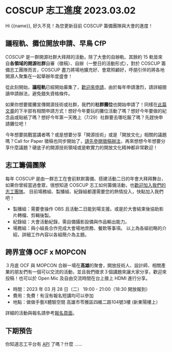 # COSCUP 志工進度 2023.03.02

Hi {{name}},
好久不見！為您更新目前 COSCUP 籌備團隊與大會的進度！

## 議程軌、攤位開放申請、早鳥 CfP

COSCUP 是一群開源社群大拜拜的活動，除了大會的自辦軌、其餘約 15 軌皆來自**各領域的開源社群**自審（徵稿）、自辦（一整日的活動形式），對於 COSCUP 籌備志工團隊而言，COSCUP 盡力將場地擴充好、會眾照顧好，呼朋引伴的將各地開源人聚集在一起舉辦年度盛會！

從此刻開始，**議程軌**已經開始募集了，[歡迎來申請](https://blog.coscup.org/2023/02/coscup-2023-call-for-participation-now.html)，由於每年申請激烈，請詳細閱讀申請辦法，避免錯失資格條件。

如果你想要擺攤宣傳開源技術或社群，我們的**社群攤位**也開始申請了！同樣在[此篇文章](https://blog.coscup.org/2023/02/coscup-2023-call-for-participation-now.html)的下半部有相關申請方式！想好今年要玩的攤位活動了嗎？想好今年要做的紀念品或貼紙了嗎？想好今年第一天晚上（7/29）社群要去哪吃飯了嗎？先趕快申請攤位吧！

今年想要挑戰當講者嗎？或是想要分享「開源技術」或是「開放文化」相關的議題嗎？Call for Paper 徵稿也同步開始了，[請先參閱徵稿辦法](https://blog.coscup.org/2023/02/coscup-2023-early-bird-call-for-paper.html)，再來想想今年想要分享什麼議題？硬底子的開源技術領域或是軟實力的開放文化精神都非常歡迎！

## 志工籌備團隊

每年 COSCUP 是由一群志工在會前默默籌備、搭建活動二日的年會大拜拜舞台，如果你曾經當過會眾，很想知道 COSCUP 志工如何籌備活動，也[歡迎加入我們的志工團隊](https://volunteer.coscup.org/)。
目前場務組、製播組、紀錄組都還需要您的熱情投入，快點加入我們吧！

- 製播組：需要會操作 OBS 且活動二日能到場支援。或是於大會結束後協助影片轉檔、剪輯後製。
- 紀錄組：大會活動紀錄，需自備攝影設備與作品輸出能力。
- 場務組：與小組長合作完成大會場地庶務、餐飲等事項。
  以上為各組初略的介紹，詳細工作內容以各組簡介為主題。

## 跨界宣傳 OCF x MOPCON

３月底 OCF 與 MOPCON 合辦一場在**高雄**的聚會，開放技術人、設計師、相關產業的朋友們有一個可以交流的活動，並且我們徵求３個講題來讓大家分享，歡迎來投稿！也可以於 Open Mic 及自由交流時間在台上接上 HDMI 進行分享。

- 時間：2023 年 03 月 28 日（二） 19:00 - 21:00（18:30 開放報到）
- 費用：免費！有沒有報名短講均可以參加
- 地點：做做手藝X體驗空間 高雄市苓雅區四維二路104號3樓 (新東陽樓上）

詳細的活動與報名請參考[報名頁面](https://ocftw.kktix.cc/events/khspringparty)。

## 下期預告

你知道志工平台有 [API](https://volunteer.coscup.org/api/docs) 了嗎？什麼 ......
